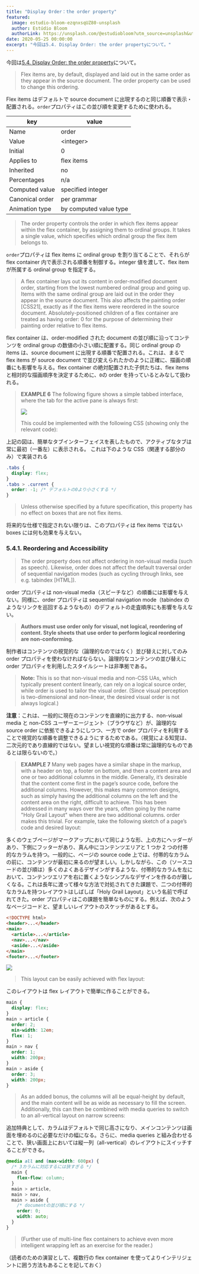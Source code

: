 ```yaml
---
title: "Display Order：the order property"
featured:
  image: estudio-bloom-ezqnxsqUZ80-unsplash
  author: Estúdio Bloom
  authorLink: https://unsplash.com/@estudiobloom?utm_source=unsplash&utm_medium=referral&utm_content=creditCopyText
date: 2020-05-25 00:00:00
excerpt: "今回は5.4. Display Order: the order propertyについて。"
---
```


今回は[5.4. Display Order: the order property](https://www.w3.org/TR/css-flexbox-1/#order-property)について。

> Flex items are, by default, displayed and laid out in the same order as they appear in the source document. The order property can be used to change this ordering.

Flex items はデフォルトで source document に出現するのと同じ順番で表示・配置される。`order`プロパティはこの並び順を変更するために使われる。

| key             | value                  |
| --------------- | ---------------------- |
| Name            | order                  |
| Value           | &lt;integer&gt;        |
| Initial         | 0                      |
| Applies to      | flex items             |
| Inherited       | no                     |
| Percentages     | n/a                    |
| Computed value  | specified integer      |
| Canonical order | per grammar            |
| Animation type  | by computed value type |

> The order property controls the order in which flex items appear within the flex container, by assigning them to ordinal groups. It takes a single <integer> value, which specifies which ordinal group the flex item belongs to.

`order`プロパティは flex items に ordinal group を割り当てることで、それらが flex container 内で表示される順番を制御する。integer 値を渡して、flex item が所属する ordinal group を指定する。

> A flex container lays out its content in order-modified document order, starting from the lowest numbered ordinal group and going up. Items with the same ordinal group are laid out in the order they appear in the source document. This also affects the painting order [CSS21], exactly as if the flex items were reordered in the source document. Absolutely-positioned children of a flex container are treated as having order: 0 for the purpose of determining their painting order relative to flex items.

flex container は、order-modified された document の並び順に沿ってコンテンツを ordinal group の数値の小さい順に配置する。同じ ordinal group の items は、source document に出現する順番で配置される。これは、まるで flex items が source document で並び変えられたかのように正確に、描画の順番にも影響を与える。flex container の絶対配置された子供たちは、flex items と相対的な描画順序を決定するために、`0`の order を持っているとみなして扱われる。

> **EXAMPLE 6**
> The following figure shows a simple tabbed interface, where the tab for the active pane is always first:
>
> <img src="https://www.w3.org/TR/css-flexbox-1/images/flex-order-example.png" />
>
> This could be implemented with the following CSS (showing only the relevant code):

上記の図は、簡単なタブインターフェイスを表したもので、アクティブなタブは常に最初（一番左）に表示される。
これは下のような CSS（関連する部分のみ）で実装される

```css
.tabs {
  display: flex;
}
.tabs > .current {
  order: -1; /* デフォルトの0より小さくする */
}
```

> Unless otherwise specified by a future specification, this property has no effect on boxes that are not flex items.

将来的な仕様で指定されない限りは、このプロパティは flex items ではない boxes には何も効果を与えない。

### 5.4.1. Reordering and Accessibility

> The order property does not affect ordering in non-visual media (such as speech). Likewise, order does not affect the default traversal order of sequential navigation modes (such as cycling through links, see e.g. tabindex [HTML]).

order プロパティは non-visual media（スピーチなど）の順番には影響を与えない。同様に、order プロパティは sequential navigation mode（tabindex のようなリンクを巡回するようなもの）のデフォルトの走査順序にも影響を与えない。

> **Authors must use order only for visual, not logical, reordering of content. Style sheets that use order to perform logical reordering are non-conforming.**

制作者はコンテンツの視覚的な（論理的なのではなく）並び替えに対してのみ order プロパティを使わなければならない。論理的なコンテンツの並び替えに order プロパティを利用したスタイルシートは非準拠である。

> **Note:** This is so that non-visual media and non-CSS UAs, which typically present content linearly, can rely on a logical source order, while order is used to tailor the visual order. (Since visual perception is two-dimensional and non-linear, the desired visual order is not always logical.)

**注意**：これは、一般的に現在のコンテンツを直線的に出力する、non-visual media と non-CSS ユーザーエージェント（ブラウザなど）が、論理的な source order に依拠できるようにしつつ、一方で order プロパティを利用することで視覚的な順番を調整できるようにするためである。（視覚による知覚は、二次元的であり直線的ではない。望ましい視覚的な順番は常に論理的なものであるとは限らないので。）

> **EXAMPLE 7**
> Many web pages have a similar shape in the markup, with a header on top, a footer on bottom, and then a content area and one or two additional columns in the middle. Generally, it’s desirable that the content come first in the page’s source code, before the additional columns. However, this makes many common designs, such as simply having the additional columns on the left and the content area on the right, difficult to achieve. This has been addressed in many ways over the years, often going by the name "Holy Grail Layout" when there are two additional columns. order makes this trivial. For example, take the following sketch of a page’s code and desired layout:

多くのウェブページがマークアップにおいて同じような形、上の方にヘッダーがあり、下側にフッターがあり、真ん中にコンテンツエリアと 1 つか 2 つの付帯的なカラムを持つ。一般的に、ページの source code 上では、付帯的なカラムの前に、コンテンツが最初に来るのが望ましい。しかしながら、この（ソースコードの並び順は）多くのよくあるデザインがするような、付帯的なカラムを左において、コンテンツエリアを右に置くようなシンプルなデザインを作るのが難しくなる。これは長年に渡って様々な方法で対処されてきた課題で、二つの付帯的なカラムを持つレイアウトはしばしば「Holy Grail Layout」という名前で呼ばれてきた。order プロパティはこの課題を簡単なものにする。例えば、次のようなページコードと、望ましいレイアウトのスケッチがあるとする。

```html
<!DOCTYPE html>
<header>...</header>
<main>
  <article>...</article>
  <nav>...</nav>
  <aside>...</aside>
</main>
<footer>...</footer>
```

<img src="https://www.w3.org/TR/css-flexbox-1/images/flex-order-page.svg" />

> This layout can be easily achieved with flex layout:

このレイアウトは flex レイアウトで簡単に作ることができる。

```css
main {
  display: flex;
}
main > article {
  order: 2;
  min-width: 12em;
  flex: 1;
}
main > nav {
  order: 1;
  width: 200px;
}
main > aside {
  order: 3;
  width: 200px;
}
```

> As an added bonus, the columns will all be equal-height by default, and the main content will be as wide as necessary to fill the screen. Additionally, this can then be combined with media queries to switch to an all-vertical layout on narrow screens:

追加特典として、カラムはデフォルトで同じ高さになり、メインコンテンツは画面を埋めるのに必要なだけの幅になる。さらに、media queries と組み合わせることで、狭い画面上においては縦一列（all-vertical）のレイアウトにスイッチすることができる。

```css
@media all and (max-width: 600px) {
  /* 3カラムに対応するには狭すぎる */
  main {
    flex-flow: column;
  }
  main > article,
  main > nav,
  main > aside {
    /* documentの並び順にする */
    order: 0;
    width: auto;
  }
}
```

> (Further use of multi-line flex containers to achieve even more intelligent wrapping left as an exercise for the reader.)

（読者のための演習として、複数行の flex container を使ってよりインテリジェントに囲う方法もあることを記しておく）

